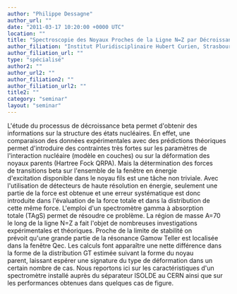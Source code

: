```yaml
---
author: "Philippe Dessagne"
author_url: ""
date: "2011-03-17 10:20:00 +0000 UTC"
location: ""
title: "Spectroscopie des Noyaux Proches de la Ligne N=Z par Décroissance Beta: Technique d'Absorption Totale"
author_filiation: "Institut Pluridisciplinaire Hubert Curien, Strasbourg"
author_filiation_url: ""
type: "spécialisé"
author2: ""
author_url2: ""
author_filiation2: ""
author_filiation_url2: ""
title2: ""
category: "seminar" 
layout: "seminar"
---
```

L'étude du processus de décroissance beta permet d'obtenir des informations sur la structure des états nucléaires. En effet, une comparaison des données expérimentales avec des prédictions théoriques permet d'introduire des contraintes très fortes sur les paramètres de l'interaction nucléaire (modèle en couches) ou sur la déformation des noyaux parents (Hartree Fock QRPA). Mais la détermination des forces de transitions beta sur l'ensemble de la fenêtre en énergie d'excitation disponible dans le noyau fils est une tâche non triviale. Avec l'utilisation de détecteurs de haute résolution en énergie, seulement une partie de la force est obtenue et une erreur systématique est donc introduite dans l'évaluation de la force totale et dans la distribution de cette même force. L'emploi d'un spectromètre gamma à absorption totale (TAgS) permet de résoudre ce problème. La région de masse A=70 le long de la ligne N=Z a fait l'objet de nombreuses investigations expérimentales et théoriques. Proche de la limite de stabilité on prévoit qu'une grande partie de la résonance Gamow Teller est localisée dans la fenêtre Qec. Les calculs font apparaître une nette différence dans la forme de la distribution GT estimée suivant la forme du noyau parent, laissant espérer une signature du type de déformation dans un certain nombre de cas. Nous reportons ici sur les caractéristiques d'un spectromètre installé auprès du séparateur ISOLDE au CERN ainsi que sur les performances obtenues dans quelques cas de figure.
